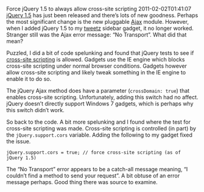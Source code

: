 Force jQuery 1.5 to always allow cross-site scripting
2011-02-02T01:41:07
[jQuery 1.5](http://jquery.com) has just been released and there’s lots of new goodness. Perhaps the most significant change is the new pluggable [Ajax](http://en.wikipedia.org/wiki/Ajax_(programming)) module. However, when I added jQuery 1.5 to my [tweetz](http://mike-ward.net/tweetz) sidebar gadget, it no longer worked. Stranger still was the Ajax error message: “No Transport”. What did that mean? 

Puzzled, I did a bit of code spelunking and found that jQuery tests to see if [cross-site scripting](http://en.wikipedia.org/wiki/Cross-site_scripting) is allowed. Gadgets use the IE engine which blocks cross-site scripting under normal browser conditions. Gadgets however allow cross-site scripting and likely tweak something in the IE engine to enable it to do so.

The jQuery Ajax method does have a parameter (`crossDomain: true`) that enables cross-site scripting. Unfortunately, adding this switch had no affect. jQuery doesn’t directly support Windows 7 gadgets, which is perhaps why this switch didn’t work.

So back to the code. A bit more spelunking and I found where the test for cross-site scripting was made. Cross-site scripting is controlled (in part) by the `jQuery.support.cors` variable. Adding the following to my gadget fixed the issue.
    
    jQuery.support.cors = true; // force cross-site scripting (as of jQuery 1.5)

The “No Transport” error appears to be a catch-all message meaning, “I couldn’t find a method to send your request”. A bit obtuse of an error message perhaps. Good thing there was source to examine.

